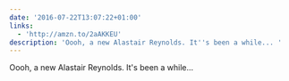 ```yaml
---
date: '2016-07-22T13:07:22+01:00'
links:
  - 'http://amzn.to/2aAKKEU'
description: 'Oooh, a new Alastair Reynolds. It''s been a while... '
---
```

Oooh, a new Alastair Reynolds. It's been a while... 
